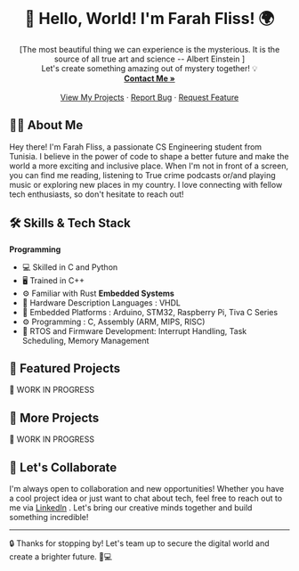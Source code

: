 <!-- PROJECT LOGO -->
<br />
<p align="center">
  <a href="https://github.com/FarahFliss">
  </a>

  <h1 align="center">🚀 Hello, World! I'm Farah Fliss! 🌍</h1>

  <p align="center">
    [The most beautiful thing we can experience is the mysterious. It is the source of all true art and science 
-- Albert Einstein ]
    <br />
    Let's create something amazing out of mystery together! 💡
    <br />
    <a href="mailto:0xfarahfliss@gmail.com"><strong>Contact Me »</strong></a>
    <br />
    <br />
    <a href="https://github.com/FarahFliss">View My Projects</a>
    ·
    <a href="https://github.com/FarahFliss/issues">Report Bug</a>
    ·
    <a href="https://github.com/FarahFliss/issues">Request Feature</a>
  </p>
</p>

<!-- ABOUT ME -->
## 🙋‍♂️ About Me

Hey there! I'm Farah Fliss, a passionate CS Engineering student from Tunisia. I believe in the power of code to shape a better future and make the world a more exciting and inclusive place. When I'm not in front of a screen, you can find me reading, listening to True crime podcasts or/and playing music or exploring new places in my country. I love connecting with fellow tech enthusiasts, so don't hesitate to reach out!

<!-- TECH STACK -->
## 🛠️ Skills & Tech Stack
**Programming**
- 💻 Skilled in C and Python 
- :desktop_computer: Trained in C++ 
- :gear: Familiar with Rust 
**Embedded Systems**
- :memo: Hardware Description Languages : VHDL 
- :electric_plug: Embedded Platforms : Arduino, STM32, Raspberry Pi, Tiva C Series
- :gear: Programming : C, Assembly (ARM, MIPS, RISC)
- :hammer: RTOS and Firmware Development: Interrupt Handling, Task Scheduling, Memory Management 

<!-- FEATURED PROJECT -->
## 🚀 Featured Projects

🎉 WORK IN PROGRESS


<!-- MORE PROJECTS -->
## 🌟 More Projects

🎉 WORK IN PROGRESS
<!-- Check out some of my other exciting projects:

 1. [Project Name](Link to project) - [Brief Description of the Project]
2. [Project Name](Link to project) - [Brief Description of the Project]
3. [Project Name](Link to project) - [Brief Description of the Project]
   ... -->

<!-- LET'S COLLABORATE -->
## 🤝 Let's Collaborate

I'm always open to collaboration and new opportunities! Whether you have a cool project idea or just want to chat about tech, feel free to reach out to me via [LinkedIn]([url](https://www.linkedin.com/in/farah-fliss/)) . Let's bring our creative minds together and build something incredible!

<!-- FUN FACT -->
<!-- ## 🎯 Fun Fact

Did you know that I once [Share an Interesting or Funny Fact about Yourself]? 🤫 -->

<!-- GOALS -->


---
🔒 Thanks for stopping by! Let's team up to secure the digital world and create a brighter future. 🚀💻
